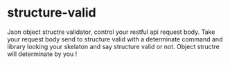 # structure-valid
Json object structre validator, control your restful api request body. Take your request body send to structure valid with a determinate command and library looking your skelaton and say structure valid or not. Object structre will determinate by you !
